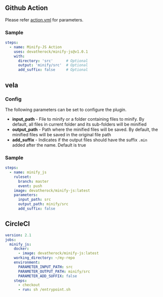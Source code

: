 ## Github Action
Please refer [action.yml](action.yml) for parameters.

### Sample

```yaml
steps:
  - name: Minify-JS Action
    uses: devatherock/minify-js@v1.0.1
    with:
      directory: 'src'      # Optional
      output: 'minify/src'  # Optional
      add_suffix: false     # Optional
```

## vela
### Config

The following parameters can be set to configure the plugin.

* **input_path** - File to minify or a folder containing files to minify. By default, all files in current folder and 
  its sub-folders will be minified
* **output_path** - Path where the minified files will be saved. By default, the minified files will be saved in the 
  original file path
* **add_suffix** - Indicates if the output files should have the suffix `.min` added after the name. Default is true

### Sample

```yaml
steps:
  - name: minify_js
    ruleset:
      branch: master
      event: push
    image: devatherock/minify-js:latest
    parameters:
      input_path: src
      output_path: minify/src
      add_suffix: false
```

## CircleCI

```yaml
version: 2.1
jobs:
  minify_js:
    docker:
      - image: devatherock/minify-js:latest
    working_directory: ~/my-repo
    environment:
      PARAMETER_INPUT_PATH: src
      PARAMETER_OUTPUT_PATH: minify/src
      PARAMETER_ADD_SUFFIX: false
    steps:
      - checkout
      - run: sh /entrypoint.sh
```